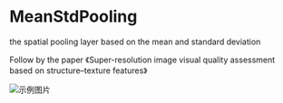 # MeanStdPooling
 the spatial pooling layer based on the mean and standard deviation

 Follow by the paper 《Super-resolution image visual quality assessment based on structure–texture features》

 ![示例图片](image.png)
